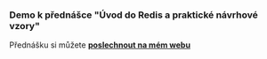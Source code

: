 ### Demo k přednášce "Úvod do Redis a praktické návrhové vzory"

Přednášku si můžete **[poslechnout na mém webu](https://www.miroslavholec.cz/videa/watch/uvod-do-redis-a-prakticke-navrhove-vzory)**
